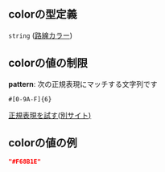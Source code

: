 ## colorの型定義

`string` ([路線カラー](line-路線オブジェクト-properties-路線カラー.md))

## colorの値の制限

**pattern**: 次の正規表現にマッチする文字列です

```regexp
#[0-9A-F]{6}
```

[正規表現を試す(別サイト)](https://regexr.com/?expression=%23%5B0-9A-F%5D%7B6%7D "try regular expression with regexr.com")

## colorの値の例

```json
"#F68B1E"
```
